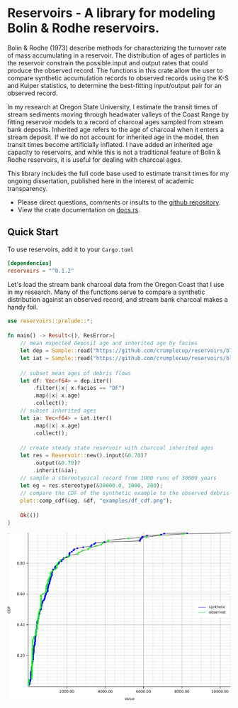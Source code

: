 # Reservoirs - A library for modeling Bolin & Rodhe reservoirs.
Bolin & Rodhe (1973) describe methods for characterizing the turnover rate of mass accumulating in a reservoir.
The distribution of ages of particles in the reservoir constrain the possible input and output rates that could
produce the observed record.  The functions in this crate allow the user to compare synthetic accumulation records to
observed records using the K-S and Kuiper statistics, to determine the best-fitting input/output pair for an observed record.

In my research at Oregon State University, I estimate the transit times of stream sediments moving through headwater valleys
of the Coast Range by fitting reservoir models to a record of charcoal ages sampled from stream bank deposits.  Inherited age
refers to the age of charcoal when it enters a stream deposit.  If we do not account for inherited age in the model, then transit times
become artificially inflated.  I have added an inherited age capacity to reservoirs, and while this is not a traditional feature
of Bolin & Rodhe reservoirs, it is useful for dealing with charcoal ages.

This library includes the full code base used to estimate transit times for my ongoing dissertation, published here in the interest
of academic transparency.

 - Please direct questions, comments or insults to the [github repository](https://github.com/crumplecup/reservoirs).
 - View the crate documentation on [docs.rs](https://docs.rs/reservoirs/).

 ## Quick Start

To use reservoirs, add it to your `Cargo.toml`
```toml
[dependencies]
reservoirs = "^0.1.2"
```

Let's load the stream bank charcoal data from the Oregon Coast that I use 
in my research.  Many of the functions serve to compare a synthetic distribution 
against an observed record, and stream bank charcoal makes a handy foil.

```rust
use reservoirs::prelude::*;

fn main() -> Result<(), ResError>{
    // mean expected deposit age and inherited age by facies
    let dep = Sample::read("https://github.com/crumplecup/reservoirs/blob/master/examples/dep.csv")?;
    let iat = Sample::read("https://github.com/crumplecup/reservoirs/blob/master/examples/iat.csv")?;

    // subset mean ages of debris flows
    let df: Vec<f64> = dep.iter()
        .filter(|x| x.facies == "DF")
        .map(|x| x.age)
        .collect();
    // subset inherited ages
    let ia: Vec<f64> = iat.iter()
        .map(|x| x.age)
        .collect();

    // create steady state reservoir with charcoal inherited ages
    let res = Reservoir::new().input(&0.78)?
        .output(&0.78)?
        .inherit(&ia);
    // sample a stereotypical record from 1000 runs of 30000 years
    let eg = res.stereotype(&30000.0, 1000, 200);
    // compare the CDF of the synthetic example to the observed debris-flow deposit record
    plot::comp_cdf(&eg, &df, "examples/df_cdf.png");

    Ok(())
}

```
![](examples/df_cdf.png)